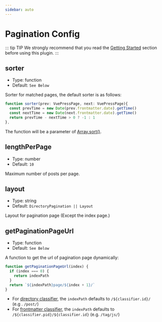```yaml
---
sidebar: auto
---
```


# Pagination Config

::: tip TIP
We strongly recommend that you read the [Getting Started](../guide/getting-started.md) section before using this plugin.
:::

## sorter

- Type: function
- Default: `See Below`

Sorter for matched pages, the default sorter is as follows:

```typescript
function sorter(prev: VuePressPage, next: VuePressPage){
  const prevTime = new Date(prev.frontmatter.date).getTime()
  const nextTime = new Date(next.frontmatter.date).getTime()
  return prevTime - nextTime > 0 ? -1 : 1
},
```
The function will be a parameter of [Array.sort()](https://developer.mozilla.org/en-US/docs/Web/JavaScript/Reference/Global_Objects/Array/sort).

## lengthPerPage

- Type: number
- Default: `10`

Maximum number of posts per page.

## layout

- Type: string
- Default: `DirectoryPagination || Layout`

Layout for pagination page (Except the index page.)

## getPaginationPageUrl

- Type: function
- Default: `See Below`

A function to get the url of pagination page dynamically:

```js
function getPaginationPageUrl(index) {
  if (index === 0) {
    return indexPath
  }
  return `${indexPath}page/${index + 1}/`
}
```

- For [directory classifier](../README.md#directory-classifier), the `indexPath` defaults to `/${classifier.id}/` (e.g
. `/post/`)
- For [frontmatter classifier](../README.md#frontmatter-classifier), the `indexPath` defaults to `/${classifier.pid}/${classifier.id}` 
(e.g. `/tag/js/`)



